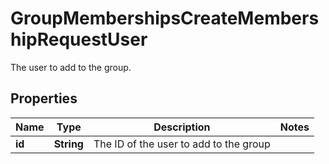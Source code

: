 

# GroupMembershipsCreateMembershipRequestUser

The user to add to the group.

## Properties

| Name | Type | Description | Notes |
|------------ | ------------- | ------------- | -------------|
|**id** | **String** | The ID of the user to add to the group |  |



